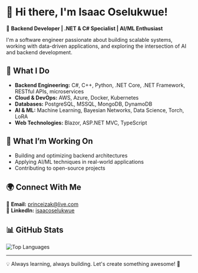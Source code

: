 # 👋 Hi there, I'm Isaac Oselukwue!  

🔹 **Backend Developer | .NET & C# Specialist | AI/ML Enthusiast**  

I'm a software engineer passionate about building scalable systems, working with data-driven applications, and exploring the intersection of AI and backend development.  

## 🚀 What I Do  
- **Backend Engineering:** C#, C++, Python, .NET Core, .NET Framework, RESTful APIs, microservices  
- **Cloud & DevOps:** AWS, Azure, Docker, Kubernetes  
- **Databases:** PostgreSQL, MSSQL, MongoDB, DynamoDB  
- **AI & ML:** Machine Learning, Bayesian Networks, Data Science, Torch, LoRA  
- **Web Technologies:** Blazor, ASP.NET MVC, TypeScript  

## 🎯 What I’m Working On  
- Building and optimizing backend architectures  
- Applying AI/ML techniques in real-world applications  
- Contributing to open-source projects  

## 🌍 Connect With Me  
📧 **Email:** [princeizak@live.com](mailto:princeizak@live.com)  
🔗 **LinkedIn:** [isaacoselukwue](https://www.linkedin.com/in/isaacoselukwue)

## 📊 GitHub Stats  
<!-- ![Isaac's GitHub Stats](https://github-readme-stats.vercel.app/api?username=isaacoselukwue&show_icons=true&theme=radical) --> 
![Top Languages](https://github-readme-stats.vercel.app/api/top-langs/?username=isaacoselukwue&layout=compact&theme=radical)  

---

💡 Always learning, always building. Let's create something awesome! 🚀  


<!---
isaacoselukwue/isaacoselukwue is a ✨ special ✨ repository because its `README.md` (this file) appears on your GitHub profile.
You can click the Preview link to take a look at your changes.
--->
